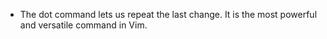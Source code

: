 - The dot command lets us repeat the last change. It is the most powerful and versatile command in Vim.